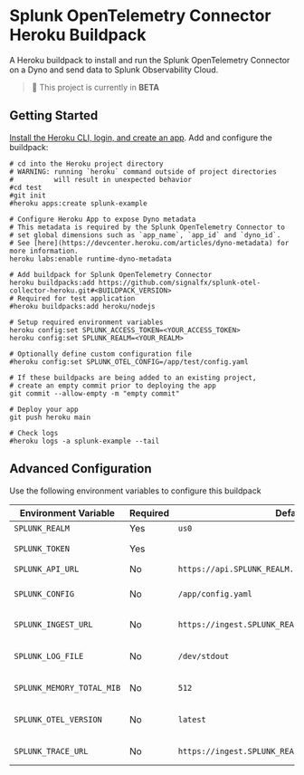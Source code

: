 # Splunk OpenTelemetry Connector Heroku Buildpack

A Heroku buildpack to install and run the Splunk OpenTelemetry Connector on a
Dyno and send data to Splunk Observability Cloud.

> :construction: This project is currently in **BETA**

## Getting Started

[Install the Heroku CLI, login, and create an
app](https://devcenter.heroku.com/articles/heroku-cli). Add and configure the
buildpack:

```
# cd into the Heroku project directory
# WARNING: running `heroku` command outside of project directories
#          will result in unexpected behavior
#cd test
#git init
#heroku apps:create splunk-example

# Configure Heroku App to expose Dyno metadata
# This metadata is required by the Splunk OpenTelemetry Connector to
# set global dimensions such as `app_name`, `app_id` and `dyno_id`.
# See [here](https://devcenter.heroku.com/articles/dyno-metadata) for more information.
heroku labs:enable runtime-dyno-metadata

# Add buildpack for Splunk OpenTelemetry Connector
heroku buildpacks:add https://github.com/signalfx/splunk-otel-collector-heroku.git#<BUILDPACK_VERSION>
# Required for test application
#heroku buildpacks:add heroku/nodejs

# Setup required environment variables
heroku config:set SPLUNK_ACCESS_TOKEN=<YOUR_ACCESS_TOKEN>
heroku config:set SPLUNK_REALM=<YOUR_REALM>

# Optionally define custom configuration file
#heroku config:set SPLUNK_OTEL_CONFIG=/app/test/config.yaml

# If these buildpacks are being added to an existing project,
# create an empty commit prior to deploying the app
git commit --allow-empty -m "empty commit"

# Deploy your app
git push heroku main

# Check logs
#heroku logs -a splunk-example --tail
```

## Advanced Configuration

Use the following environment variables to configure this buildpack

| Environment Variable      | Required | Default                                             | Description                                                                     |
| ----------------------    | -------- | -------                                             | -------------------------------------------------------------------------       |
| `SPLUNK_REALM`            | Yes      | `us0`                                               | Your Splunk realm.                                                              |
| `SPLUNK_TOKEN`            | Yes      |                                                     | Your Splunk access token.                                                       |
| `SPLUNK_API_URL`          | No       | `https://api.SPLUNK_REALM.signalfx.com`             | The Splunk API base URL.                                                        |
| `SPLUNK_CONFIG`           | No       | `/app/config.yaml`                                  | The configuration to use. `/app/.splunk/config.yaml` used if default not found. |
| `SPLUNK_INGEST_URL`       | No       | `https://ingest.SPLUNK_REALM.signalfx.com`          | The Splunk Infrastructure Monitoring base URL.                                  |
| `SPLUNK_LOG_FILE`         | No       | `/dev/stdout`                                       | Specify location of agent logs. If not specified, logs will go to stdout.       |
| `SPLUNK_MEMORY_TOTAL_MIB` | No       | `512`                                               | Total available memory to agent.                                                |
| `SPLUNK_OTEL_VERSION`     | No       | `latest`                                            | Version of Splunk OTel Connector to use. Defaults to latest.                    |
| `SPLUNK_TRACE_URL`        | No       | `https://ingest.SPLUNK_REALM.signalfx.com/v2/trace` | The Splunk APM base URL.                                                        |
